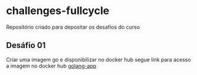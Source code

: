 # challenges-fullcycle
Repositório criado para depositar os desafios do curso


## Desáfio 01 
Criar uma imagem go e disponibilizar no docker hub
segue link para acesso a imagem no docker hub [golang-app](https://hub.docker.com/repository/docker/theusgtsdocker/golang-app/general) 
